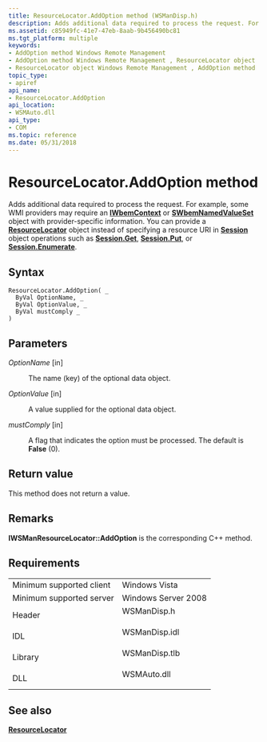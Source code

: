 ```yaml
---
title: ResourceLocator.AddOption method (WSManDisp.h)
description: Adds additional data required to process the request. For example, some WMI providers may require an IWbemContext or SWbemNamedValueSet object with provider-specific information.
ms.assetid: c85949fc-41e7-47eb-8aab-9b456490bc81
ms.tgt_platform: multiple
keywords:
- AddOption method Windows Remote Management
- AddOption method Windows Remote Management , ResourceLocator object
- ResourceLocator object Windows Remote Management , AddOption method
topic_type:
- apiref
api_name:
- ResourceLocator.AddOption
api_location:
- WSMAuto.dll
api_type:
- COM
ms.topic: reference
ms.date: 05/31/2018
---
```


# ResourceLocator.AddOption method

Adds additional data required to process the request. For example, some WMI providers may require an [**IWbemContext**](/windows/desktop/api/wbemcli/nn-wbemcli-iwbemcontext) or [**SWbemNamedValueSet**](/windows/desktop/WmiSdk/swbemnamedvalueset) object with provider-specific information. You can provide a [**ResourceLocator**](resourcelocator.md) object instead of specifying a resource URI in [**Session**](session.md) object operations such as [**Session.Get**](session-get.md), [**Session.Put**](session-put.md), or [**Session.Enumerate**](session-enumerate.md).

## Syntax


```VB
ResourceLocator.AddOption( _
  ByVal OptionName, _
  ByVal OptionValue, _
  ByVal mustComply _
)
```



## Parameters

<dl> <dt>

*OptionName* \[in\]
</dt> <dd>

The name (key) of the optional data object.

</dd> <dt>

*OptionValue* \[in\]
</dt> <dd>

A value supplied for the optional data object.

</dd> <dt>

*mustComply* \[in\]
</dt> <dd>

A flag that indicates the option must be processed. The default is **False** (0).

</dd> </dl>

## Return value

This method does not return a value.

## Remarks

**IWSManResourceLocator::AddOption** is the corresponding C++ method.

## Requirements



|                                     |                                                                                          |
|-------------------------------------|------------------------------------------------------------------------------------------|
| Minimum supported client<br/> | Windows Vista<br/>                                                                 |
| Minimum supported server<br/> | Windows Server 2008<br/>                                                           |
| Header<br/>                   | <dl> <dt>WSManDisp.h</dt> </dl>   |
| IDL<br/>                      | <dl> <dt>WSManDisp.idl</dt> </dl> |
| Library<br/>                  | <dl> <dt>WSManDisp.tlb</dt> </dl> |
| DLL<br/>                      | <dl> <dt>WSMAuto.dll</dt> </dl>   |



## See also

<dl> <dt>

[**ResourceLocator**](resourcelocator.md)
</dt> </dl>

 

